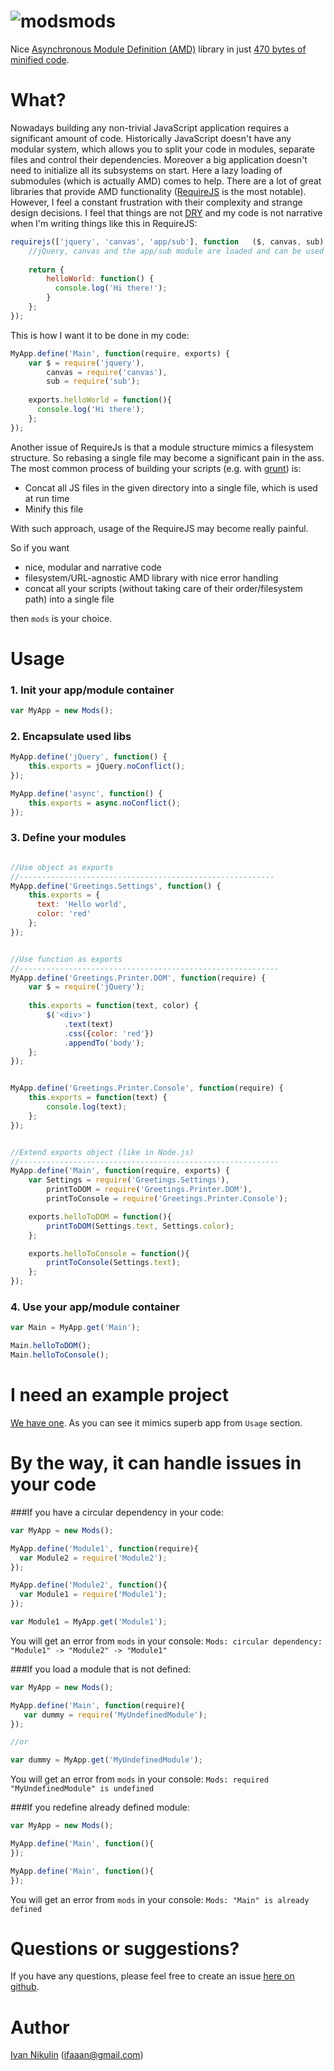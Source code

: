 ![mods](https://raw.github.com/inikulin/mods/master/logo.jpg)mods
====
Nice [Asynchronous Module Definition (AMD)](https://github.com/amdjs/amdjs-api/wiki/AMD) library in just [470 bytes of minified code](https://github.com/inikulin/mods/blob/master/dist/mods.min.js).

What?
====
Nowadays building any non-trivial JavaScript application  requires a significant amount of code. Historically JavaScript
doesn't have any modular system, which allows you to split your code in modules, separate files and control their dependencies.
Moreover a big application doesn't need to initialize all its subsystems on start. Here a lazy loading of
submodules (which is actually AMD) comes to help. There are a lot of great libraries that provide AMD functionality
([RequireJS](http://requirejs.org/) is the most notable). However, I feel a constant frustration with their complexity
and strange design decisions. I feel that things are not [DRY](http://en.wikipedia.org/wiki/Don%27t_repeat_yourself) and
my code is not narrative when I'm writing things like this in RequireJS:
```js
requirejs(['jquery', 'canvas', 'app/sub'], function   ($, canvas, sub) {
    //jQuery, canvas and the app/sub module are loaded and can be used here now.
    
    return {
        helloWorld: function() {
          console.log('Hi there!');
        }
    };
});
```

This is how I want it to be done in my code:
```js
MyApp.define('Main', function(require, exports) {
    var $ = require('jquery'),
        canvas = require('canvas'),
        sub = require('sub');
        
    exports.helloWorld = function(){
      console.log('Hi there');
    };
});
```

Another issue of RequireJs is that a module structure mimics a filesystem structure. So rebasing a single file may become a
significant pain in the ass. 
The most common process of building your scripts (e.g. with [grunt](http://gruntjs.com/)) is:
* Concat all JS files in the given directory into a single file, which is used at run time
* Minify this file

With such approach, usage of the RequireJS may become really painful.

So if you want

* nice, modular and narrative code
* filesystem/URL-agnostic AMD library with nice error handling
* concat all your scripts (without taking care of their order/filesystem path) into a single file

then `mods` is your choice.

Usage
====
### 1. Init your app/module container
```js
var MyApp = new Mods();
```

### 2. Encapsulate used libs
```js
MyApp.define('jQuery', function() {
    this.exports = jQuery.noConflict();
});

MyApp.define('async', function() {
    this.exports = async.noConflict();
});
```

### 3. Define your modules
```js

//Use object as exports
//---------------------------------------------------------
MyApp.define('Greetings.Settings', function() {
    this.exports = {
      text: 'Hello world',
      color: 'red'
    };
});


//Use function as exports
//----------------------------------------------------------
MyApp.define('Greetings.Printer.DOM', function(require) {
    var $ = require('jQuery');
    
    this.exports = function(text, color) {
        $('<div>')
            .text(text)
            .css({color: 'red'})
            .appendTo('body');
    };
});


MyApp.define('Greetings.Printer.Console', function(require) {
    this.exports = function(text) {
        console.log(text);
    };
});


//Extend exports object (like in Node.js)
//----------------------------------------------------------
MyApp.define('Main', function(require, exports) {
    var Settings = require('Greetings.Settings'),
        printToDOM = require('Greetings.Printer.DOM'),
        printToConsole = require('Greetings.Printer.Console');

    exports.helloToDOM = function(){
        printToDOM(Settings.text, Settings.color);
    };

    exports.helloToConsole = function(){
        printToConsole(Settings.text);
    };
});
```

### 4. Use your app/module container
```js
var Main = MyApp.get('Main');

Main.helloToDOM();
Main.helloToConsole();
```


I need an example project
====
[We have one](https://github.com/inikulin/mods/tree/master/example).
As you can see it mimics superb app from `Usage` section.

By the way, it can handle issues in your code
====
###If you have a circular dependency in your code:

```js 
var MyApp = new Mods();

MyApp.define('Module1', function(require){
  var Module2 = require('Module2');
});

MyApp.define('Module2', function(){
  var Module1 = require('Module1');
});

var Module1 = MyApp.get('Module1');
``` 

You will get an error from `mods` in your console:
`Mods: circular dependency: "Module1" -> "Module2" -> "Module1"`

###If you load a module that is not defined:

```js 
var MyApp = new Mods();

MyApp.define('Main', function(require){
   var dummy = require('MyUndefinedModule');
});

//or

var dummy = MyApp.get('MyUndefinedModule'); 
``` 

You will get an error from `mods` in your console:
`Mods: required "MyUndefinedModule" is undefined`

###If you redefine already defined module:

```js 
var MyApp = new Mods();

MyApp.define('Main', function(){
});

MyApp.define('Main', function(){
});
``` 

You will get an error from `mods` in your console:
`Mods: "Main" is already defined`

Questions or suggestions?
====
If you have any questions, please feel free to create an issue [here on github](https://github.com/inikulin/mods/issues).

Author
====
[Ivan Nikulin](https://github.com/inikulin) (ifaaan@gmail.com)
